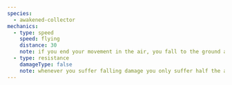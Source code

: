 ```yaml
---
species:
  - awakened-collector
mechanics:
  - type: speed
    speed: flying
    distance: 30
    note: if you end your movement in the air, you fall to the ground at the end of your turn
  - type: resistance
    damageType: false
    note: whenever you suffer falling damage you only suffer half the amount
---
```

